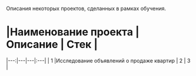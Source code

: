 Описания некоторых проектов, сделанных в рамках обучения.

# |Наименование проекта | Описание | Стек |
|---:|---|---|:---|
| 1  |Исследование объявлений о продаже квартир | 2  | 3  |
